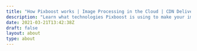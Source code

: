 ```yaml
---
title: "How Pixboost works | Image Processing in the Cloud | CDN Delivery | Image Resize"
description: "Learn what technologies Pixboost is using to make your images load fast on any device and network"
date: 2021-03-21T13:42:38Z
draft: false
layout: about
type: about
---
```



